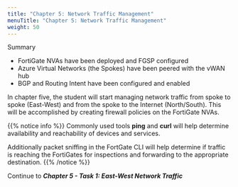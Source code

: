 ```yaml
---
title: "Chapter 5: Network Traffic Management"
menuTitle: "Chapter 5: Network Traffic Management"
weight: 50
---
```


Summary
- FortiGate NVAs have been deployed and FGSP configured
- Azure Virtual Networks (the Spokes) have been peered with the vWAN hub
- BGP and Routing Intent have been configured and enabled

In chapter five, the student will start managing network traffic from spoke to spoke (East-West) and from the spoke to the Internet (North/South).  This will be accomplished by creating firewall policies on the FortiGate NVAs.


{{% notice info %}}
Commonly used tools **ping** and **curl** will help determine availability and reachability of devices and services.

Additionally packet sniffing in the FortGate CLI will help determine if traffic is reaching the FortiGates for inspections and forwarding to the appropriate destination.
{{% /notice %}}

Continue to ***Chapter 5 - Task 1: East-West Network Traffic***
